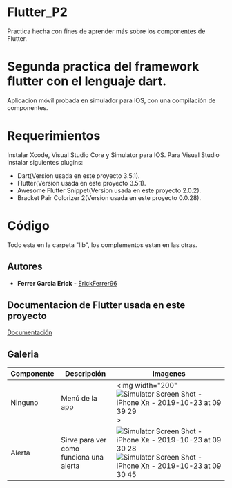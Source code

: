 # Flutter_P2
Practica hecha con fines de aprender más sobre los componentes de Flutter.

# Segunda practica del framework flutter con el lenguaje dart.

Aplicacion móvil probada en simulador para IOS, con una compilación de componentes.

# Requerimientos 

Instalar Xcode, Visual Studio Core y Simulator para IOS.
Para Visual Studio instalar siguientes plugins:
* Dart(Version usada en este proyecto 3.5.1).
* Flutter(Version usada en este proyecto 3.5.1).
* Awesome Flutter Snippet(Version usada en este proyecto 2.0.2).
* Bracket Pair Colorizer 2(Version usada en este proyecto 0.0.28).

# Código 

Todo esta en la carpeta "lib", los complementos estan en las otras.

## Autores 

* **Ferrer Garcia Erick** - [ErickFerrer96](https://github.com/ErickFerrer96)

## Documentacion de Flutter usada en este proyecto

[Documentación](https://flutter.dev/docs)

## Galeria

| Componente | Descripción | Imagenes |
| --- | --- | --- |
| Ninguno | Menú de la app | <img width="200"![Simulator Screen Shot - iPhone Xʀ - 2019-10-23 at 09 39 29](https://user-images.githubusercontent.com/47545651/67404450-0aa5d980-f579-11e9-8df5-86c20e9583ee.png)>|
| Alerta |  Sirve para ver como funciona una alerta |![Simulator Screen Shot - iPhone Xʀ - 2019-10-23 at 09 30 28](https://user-images.githubusercontent.com/47545651/67404881-99b2f180-f579-11e9-8c9f-a9b21fef4722.png)![Simulator Screen Shot - iPhone Xʀ - 2019-10-23 at 09 30 45](https://user-images.githubusercontent.com/47545651/67404887-9b7cb500-f579-11e9-9fea-bd10552e5b52.png)| 
